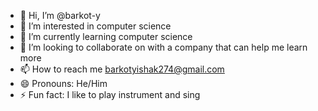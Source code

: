 - 👋 Hi, I’m @barkot-y
- 👀 I’m interested in computer science
- 🌱 I’m currently learning computer science
- 💞️ I’m looking to collaborate on with a company that can help me learn more
- 📫 How to reach me barkotyishak274@gmail.com
- 😄 Pronouns: He/Him
- ⚡ Fun fact: I like to play instrument and sing

<!---
barkot-y/barkot-y is a ✨ special ✨ repository because its `README.md` (this file) appears on your GitHub profile.
You can click the Preview link to take a look at your changes.
--->
